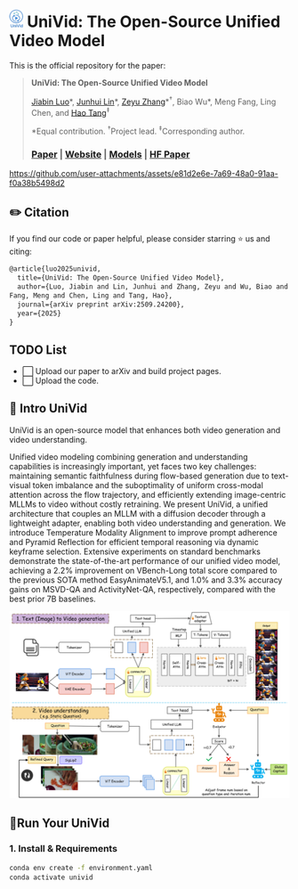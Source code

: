 # <img src="https://github.com/AIGeeksGroup/UniVid/blob/website/assets/univid_logo.png" alt="logo" width="25"/> UniVid: The Open-Source Unified Video Model
This is the official repository for the paper:
> **UniVid: The Open-Source Unified Video Model**
>
> [Jiabin Luo](https://king-play.github.io/)\*, [Junhui Lin](https://github.com/kmp1001)\*, [Zeyu Zhang](https://steve-zeyu-zhang.github.io/)\*<sup>†</sup>, Biao Wu\*, Meng Fang, Ling Chen, and [Hao Tang](https://ha0tang.github.io/)<sup>‡</sup>  
>
> *Equal contribution. <sup>†</sup>Project lead. <sup>‡</sup>Corresponding author.
>
> ### [Paper](https://arxiv.org/abs/2509.24200) | [Website](https://aigeeksgroup.github.io/UniVid) | [Models](https://huggingface.co/AIGeeksGroup/UniVid) | [HF Paper](https://huggingface.co/papers/2509.24200)


https://github.com/user-attachments/assets/e81d2e6e-7a69-48a0-91aa-f0a38b5498d2





## ✏️ Citation

If you find our code or paper helpful, please consider starring ⭐ us and citing:

```
@article{luo2025univid,
  title={UniVid: The Open-Source Unified Video Model},
  author={Luo, Jiabin and Lin, Junhui and Zhang, Zeyu and Wu, Biao and Fang, Meng and Chen, Ling and Tang, Hao},
  journal={arXiv preprint arXiv:2509.24200},
  year={2025}
}
```


## TODO List

- ⬜️ Upload our paper to arXiv and build project pages.
- ⬜️ Upload the code.

## 🏃 Intro UniVid
UniVid is an open-source model that enhances both video generation and video understanding.

Unified video modeling combining generation and understanding capabilities is increasingly important, yet faces two key challenges: maintaining semantic faithfulness during flow-based generation due to text-visual token imbalance and the suboptimality of uniform cross-modal attention across the flow trajectory, and efficiently extending image-centric MLLMs to video without costly retraining. We present UniVid, a unified architecture that couples an MLLM with a diffusion decoder through a lightweight adapter, enabling both video understanding and generation. We introduce Temperature Modality Alignment to improve prompt adherence and Pyramid Reflection for efficient temporal reasoning via dynamic keyframe selection. Extensive experiments on standard benchmarks demonstrate the state-of-the-art performance of our unified video model, achieving a 2.2% improvement on VBench-Long total score compared to the previous SOTA method EasyAnimateV5.1, and 1.0% and 3.3% accuracy gains on MSVD-QA and ActivityNet-QA, respectively, compared with the best prior 7B baselines.

![image](./assets/overall_architecture.jpg)
## 🔧Run Your UniVid

### 1. Install & Requirements

```bash
conda env create -f environment.yaml
conda activate univid
```
